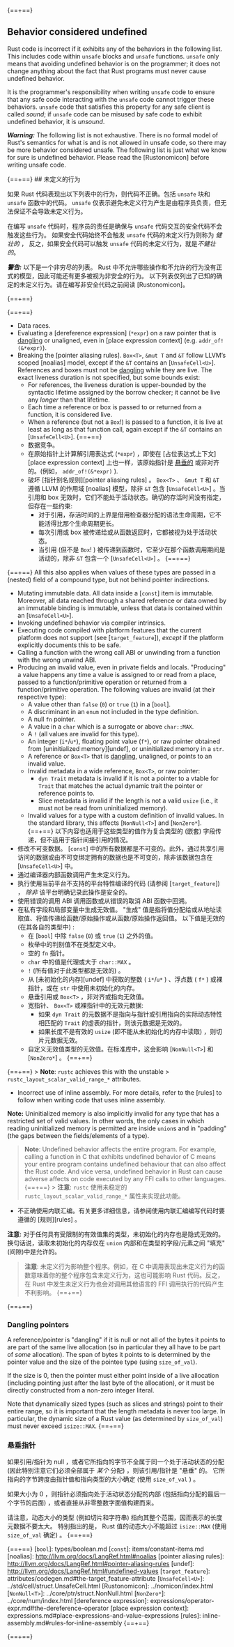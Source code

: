 {==+==}
## Behavior considered undefined

Rust code is incorrect if it exhibits any of the behaviors in the following
list. This includes code within `unsafe` blocks and `unsafe` functions.
`unsafe` only means that avoiding undefined behavior is on the programmer; it
does not change anything about the fact that Rust programs must never cause
undefined behavior.

It is the programmer's responsibility when writing `unsafe` code to ensure that
any safe code interacting with the `unsafe` code cannot trigger these
behaviors. `unsafe` code that satisfies this property for any safe client is
called *sound*; if `unsafe` code can be misused by safe code to exhibit
undefined behavior, it is *unsound*.

<div class="warning">

***Warning:*** The following list is not exhaustive. There is no formal model of
Rust's semantics for what is and is not allowed in unsafe code, so there may be
more behavior considered unsafe. The following list is just what we know for
sure is undefined behavior. Please read the [Rustonomicon] before writing unsafe
code.

</div>
{==+==}
## 未定义的行为

如果 Rust 代码表现出以下列表中的行为，则代码不正确。包括 `unsafe` 块和 `unsafe` 函数中的代码。
 `unsafe` 仅表示避免未定义行为产生是由程序员负责，但无法保证不会导致未定义行为。

在编写 `unsafe` 代码时，程序员的责任是确保与 `unsafe` 代码交互的安全代码不会触发这些行为。
如果安全代码始终不会触发 `unsafe` 代码的未定义行为则称为 *健壮的* ，
反之，如果安全代码可以触发 `unsafe` 代码的未定义行为，就是*不健壮的*。

<div class="warning">

***警告:*** 以下是一个非穷尽的列表。 Rust 中不允许哪些操作和不允许的行为没有正式的模型，因此可能还有更多被视为非安全的行为。
以下列表仅列出了已知的确定的未定义行为。请在编写非安全代码之前阅读 [Rustonomicon]。

</div>
{==+==}


{==+==}
* Data races.
* Evaluating a [dereference expression] (`*expr`) on a raw pointer that is
  [dangling] or unaligned, even in [place expression context]
  (e.g. `addr_of!(&*expr)`).
* Breaking the [pointer aliasing rules]. `Box<T>`, `&mut T` and `&T` follow
  LLVM’s scoped [noalias] model, except if the `&T` contains an
  [`UnsafeCell<U>`]. References and boxes must not be [dangling] while they are
  live. The exact liveness duration is not specified, but some bounds exist:
  * For references, the liveness duration is upper-bounded by the syntactic
    lifetime assigned by the borrow checker; it cannot be live any *longer* than
    that lifetime.
  * Each time a reference or box is passed to or returned from a function, it is
    considered live.
  * When a reference (but not a `Box`!) is passed to a function, it is live at
    least as long as that function call, again except if the `&T` contains an
    [`UnsafeCell<U>`].
{==+==}
  * 数据竞争。
  * 在原始指针上计算解引用表达式 (`*expr`) ，即使在 [占位表达式上下文][place expression context] 上也一样，该原始指针是 [悬垂的][dangling] 或非对齐的。(例如， `addr_of!(&*expr)` ).
  * 破坏 [指针别名规则][pointer aliasing rules] 。 `Box<T>` 、 `&mut T` 和 `&T` 遵循 LLVM 的作用域 [noalias] 模型，除非 `&T` 包含 [`UnsafeCell<U>`] 。当引用和 box 无效时，它们不能处于活动状态。确切的存活时间没有指定，但存在一些约束:
    * 对于引用，存活时间的上界是借用检查器分配的语法生命周期，它不能活得比那个生命周期更长。
    * 每次引用或 box 被传递给或从函数返回时，它都被视为处于活动状态。
    * 当引用 (但不是 `Box`! ) 被传递到函数时，它至少在那个函数调用期间是活动的，除非 `&T` 包含一个 [`UnsafeCell<U>`] 。
{==+==}


{==+==}
  All this also applies when values of these
  types are passed in a (nested) field of a compound type, but not behind
  pointer indirections.
* Mutating immutable data. All data inside a [`const`] item is immutable. Moreover, all
  data reached through a shared reference or data owned by an immutable binding
  is immutable, unless that data is contained within an [`UnsafeCell<U>`].
* Invoking undefined behavior via compiler intrinsics.
* Executing code compiled with platform features that the current platform
  does not support (see [`target_feature`]), *except* if the platform explicitly documents this to be safe.
* Calling a function with the wrong call ABI or unwinding from a function with the wrong unwind ABI.
* Producing an invalid value, even in private fields and locals. "Producing" a
  value happens any time a value is assigned to or read from a place, passed to
  a function/primitive operation or returned from a function/primitive
  operation.
  The following values are invalid (at their respective type):
  * A value other than `false` (`0`) or `true` (`1`) in a [`bool`].
  * A discriminant in an `enum` not included in the type definition.
  * A null `fn` pointer.
  * A value in a `char` which is a surrogate or above `char::MAX`.
  * A `!` (all values are invalid for this type).
  * An integer (`i*`/`u*`), floating point value (`f*`), or raw pointer obtained
    from [uninitialized memory][undef], or uninitialized memory in a `str`.
  * A reference or `Box<T>` that is [dangling], unaligned, or points to an invalid value.
  * Invalid metadata in a wide reference, `Box<T>`, or raw pointer:
    * `dyn Trait` metadata is invalid if it is not a pointer to a vtable for
      `Trait` that matches the actual dynamic trait the pointer or reference points to.
    * Slice metadata is invalid if the length is not a valid `usize`
      (i.e., it must not be read from uninitialized memory).
  * Invalid values for a type with a custom definition of invalid values.
    In the standard library, this affects [`NonNull<T>`] and [`NonZero*`].
{==+==}
  以下内容也适用于这些类型的值作为复合类型的 (嵌套) 字段传递，但不适用于指针间接引用的情况。
* 修改不可变数据。 [`const`] 中的所有数据都是不可变的。此外，通过共享引用访问的数据或由不可变绑定拥有的数据也是不可变的，除非该数据包含在 [`UnsafeCell<U>`] 中。
* 通过编译器内部函数调用产生未定义行为。
* 执行使用当前平台不支持的平台特性编译的代码 (请参阅 [`target_feature`]) ， *除非* 该平台明确记录此操作是安全的。
* 使用错误的调用 ABI 调用函数或从错误的取消 ABI 函数中回溯。
* 在私有字段和局部变量中生成无效值。 "生成" 值是指将值分配给或从地址读取值、将值传递给函数/原始操作或从函数/原始操作返回值。
  以下值是无效的 (在其各自的类型中) :
  * 在 [`bool`] 中除 `false` (`0`) 或 `true` (`1`) 之外的值。
  * 枚举中的判别值不在类型定义中。
  * 空的 `fn` 指针。
  * `char` 中的值是代理或大于 `char::MAX` 。
  * `!` (所有值对于此类型都是无效的) 。
  * 从 [未初始化的内存][undef] 中获取的整数 ( `i*`/`u*` ) 、浮点数 ( `f*` ) 或裸指针，或在 `str` 中使用未初始化的内存。
  * 悬垂引用或 `Box<T>` ，非对齐或指向无效值。
  * 宽指针、 `Box<T>` 或裸指针中的无效元数据:
    * 如果 `dyn Trait` 的元数据不是指向与指针或引用指向的实际动态特性相匹配的 `Trait` 的虚表的指针，则该元数据是无效的。
    * 如果长度不是有效的 `usize` (即不能从未初始化的内存中读取) ，则切片元数据无效。
  * 自定义无效值类型的无效值。在标准库中，这会影响 [`NonNull<T>`] 和 [`NonZero*`] 。
{==+==}


{==+==}
    > **Note**: `rustc` achieves this with the unstable
    > `rustc_layout_scalar_valid_range_*` attributes.
* Incorrect use of inline assembly. For more details, refer to the [rules] to
  follow when writing code that uses inline assembly.

**Note:** Uninitialized memory is also implicitly invalid for any type that has
a restricted set of valid values. In other words, the only cases in which
reading uninitialized memory is permitted are inside `union`s and in "padding"
(the gaps between the fields/elements of a type).

> **Note**: Undefined behavior affects the entire program. For example, calling
> a function in C that exhibits undefined behavior of C means your entire
> program contains undefined behaviour that can also affect the Rust code. And
> vice versa, undefined behavior in Rust can cause adverse affects on code
> executed by any FFI calls to other languages.
{==+==}
    > **注意**: `rustc` 使用未稳定的 `rustc_layout_scalar_valid_range_*` 属性来实现此功能。

* 不正确使用内联汇编。有关更多详细信息，请参阅使用内联汇编编写代码时要遵循的 [规则][rules] 。
  
**注意:** 对于任何具有受限制的有效值集的类型，未初始化的内存也是隐式无效的。换句话说，读取未初始化的内存仅在 `union` 内部和在类型的字段/元素之间 "填充" (间隙)中是允许的。

> **注意**: 未定义行为影响整个程序。例如，在 C 中调用表现出未定义行为的函数意味着你的整个程序包含未定义行为，这也可能影响 Rust 代码。反之，在 Rust 中发生未定义行为也会对调用其他语言的 FFI 调用执行的代码产生不利影响。
{==+==}


{==+==}
### Dangling pointers
[dangling]: #dangling-pointers

A reference/pointer is "dangling" if it is null or not all of the bytes it
points to are part of the same live allocation (so in particular they all have to be
part of *some* allocation). The span of bytes it points to is determined by the
pointer value and the size of the pointee type (using `size_of_val`).

If the size is 0, then the pointer must either point inside of a live allocation
(including pointing just after the last byte of the allocation), or it must be
directly constructed from a non-zero integer literal.

Note that dynamically sized types (such as slices and strings) point to their
entire range, so it is important that the length metadata is never too large. In
particular, the dynamic size of a Rust value (as determined by `size_of_val`)
must never exceed `isize::MAX`.
{==+==}
### 悬垂指针
[dangling]: #dangling-pointers

如果引用/指针为 null ，或者它所指向的字节不全属于同一个处于活动状态的分配 (因此特别注意它们必须全部属于 *某个* 分配) ，则该引用/指针是 "悬垂" 的。
它所指向的字节跨度由指针值和指向类型的大小确定 (使用 `size_of_val` ) 。

如果大小为 0 ，则指针必须指向处于活动状态分配的内部 (包括指向分配的最后一个字节的后面) ，或者直接从非零整数字面值构建而来。

请注意，动态大小的类型 (例如切片和字符串) 指向其整个范围，因而表示的长度元数据不要太大。
特别指出的是， Rust 值的动态大小不能超过 `isize::MAX`  (使用 `size_of_val` 确定) 。
{==+==}


{==+==}
[`bool`]: types/boolean.md
[`const`]: items/constant-items.md
[noalias]: http://llvm.org/docs/LangRef.html#noalias
[pointer aliasing rules]: http://llvm.org/docs/LangRef.html#pointer-aliasing-rules
[undef]: http://llvm.org/docs/LangRef.html#undefined-values
[`target_feature`]: attributes/codegen.md#the-target_feature-attribute
[`UnsafeCell<U>`]: ../std/cell/struct.UnsafeCell.html
[Rustonomicon]: ../nomicon/index.html
[`NonNull<T>`]: ../core/ptr/struct.NonNull.html
[`NonZero*`]: ../core/num/index.html
[dereference expression]: expressions/operator-expr.md#the-dereference-operator
[place expression context]: expressions.md#place-expressions-and-value-expressions
[rules]: inline-assembly.md#rules-for-inline-assembly
{==+==}

{==+==}